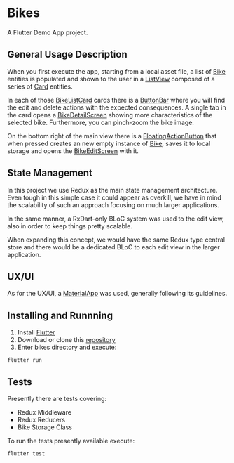 # Bikes

A Flutter Demo App project.

## General Usage Description

When you first execute the app, starting from a local asset file, a list of [Bike](./lib/src/model/bike_model.dart) entities is populated and shown to the user in a [ListView](https://api.flutter.dev/flutter/widgets/ListView-class.html) composed of a series of [Card](https://api.flutter.dev/flutter/material/Card-class.html) entities.

In each of those [BikeListCard](./lib/src/widgets/cards/bike_list_card.dart) cards there is a [ButtonBar](https://api.flutter.dev/flutter/material/ButtonBar-class.html) where you will find the edit and delete actions with the expected consequences. A single tab in the card opens a [BikeDetailScreen](./lib/src/screens/bike_detail_screen.dart) showing more characteristics of the selected bike. Furthermore, you can pinch-zoom the bike image.

On the bottom right of the main view there is a [FloatingActionButton](https://api.flutter.dev/flutter/material/FloatingActionButton-class.html) that when pressed creates an new empty instance of [Bike](./lib/src/models/bike_model.dart), saves it to local storage and opens the [BikeEditScreen](./lib/src/screens/bike_edit_screen.dart) with it.

## State Management

In this project we use Redux as the main state management architecture. Even tough in this simple case it could appear as overkill, we have in mind the scalability of such an approach focusing on much larger applications.

In the same manner, a RxDart-only BLoC system was used to the edit view, also in order to keep things pretty scalable.

When expanding this concept, we would have the same Redux type central store and there would be a dedicated BLoC to each edit view in the larger application.


## UX/UI

As for the UX/UI, a [MaterialApp](https://api.flutter.dev/flutter/material/MaterialApp-class.html) was used, generally following its guidelines.


## Installing and Runnning

1. Install [Flutter](https://flutter.dev/docs/get-started/install)
2. Download or clone this [repository](https://github.com/jorgercg/bikes.git)
3. Enter bikes directory and execute:
```
flutter run
```


## Tests

Presently there are tests covering:
  * Redux Middleware
  * Redux Reducers
  * Bike Storage Class

To run the tests presently available execute:
```
flutter test
```


